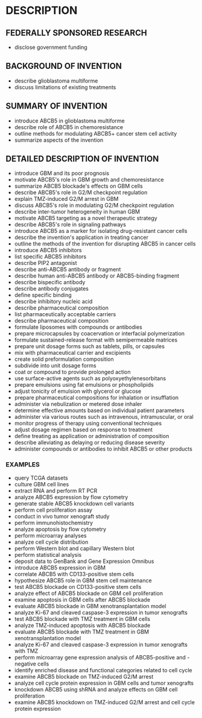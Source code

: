 # DESCRIPTION

## FEDERALLY SPONSORED RESEARCH

- disclose government funding

## BACKGROUND OF INVENTION

- describe glioblastoma multiforme
- discuss limitations of existing treatments

## SUMMARY OF INVENTION

- introduce ABCB5 in glioblastoma multiforme
- describe role of ABCB5 in chemoresistance
- outline methods for modulating ABCB5+ cancer stem cell activity
- summarize aspects of the invention

## DETAILED DESCRIPTION OF INVENTION

- introduce GBM and its poor prognosis
- motivate ABCB5's role in GBM growth and chemoresistance
- summarize ABCB5 blockade's effects on GBM cells
- describe ABCB5's role in G2/M checkpoint regulation
- explain TMZ-induced G2/M arrest in GBM
- discuss ABCB5's role in modulating G2/M checkpoint regulation
- describe inter-tumor heterogeneity in human GBM
- motivate ABCB5 targeting as a novel therapeutic strategy
- describe ABCB5's role in signaling pathways
- introduce ABCB5 as a marker for isolating drug-resistant cancer cells
- describe the invention's application in treating cancer
- outline the methods of the invention for disrupting ABCB5 in cancer cells
- introduce ABCB5 inhibitors
- list specific ABCB5 inhibitors
- describe PIP2 antagonist
- describe anti-ABCB5 antibody or fragment
- describe human anti-ABCB5 antibody or ABCB5-binding fragment
- describe bispecific antibody
- describe antibody conjugates
- define specific binding
- describe inhibitory nucleic acid
- describe pharmaceutical composition
- list pharmaceutically acceptable carriers
- describe pharmaceutical composition
- formulate liposomes with compounds or antibodies
- prepare microcapsules by coacervation or interfacial polymerization
- formulate sustained-release format with semipermeable matrices
- prepare unit dosage forms such as tablets, pills, or capsules
- mix with pharmaceutical carrier and excipients
- create solid preformulation composition
- subdivide into unit dosage forms
- coat or compound to provide prolonged action
- use surface-active agents such as polyoxyethylenesorbitans
- prepare emulsions using fat emulsions or phospholipids
- adjust tonicity of emulsion with glycerol or glucose
- prepare pharmaceutical compositions for inhalation or insufflation
- administer via nebulization or metered dose inhaler
- determine effective amounts based on individual patient parameters
- administer via various routes such as intravenous, intramuscular, or oral
- monitor progress of therapy using conventional techniques
- adjust dosage regimen based on response to treatment
- define treating as application or administration of composition
- describe alleviating as delaying or reducing disease severity
- administer compounds or antibodies to inhibit ABCB5 or other products

### EXAMPLES

- query TCGA datasets
- culture GBM cell lines
- extract RNA and perform RT PCR
- analyze ABCB5 expression by flow cytometry
- generate stable ABCB5 knockdown cell variants
- perform cell proliferation assay
- conduct in vivo tumor xenograft study
- perform immunohistochemistry
- analyze apoptosis by flow cytometry
- perform microarray analyses
- analyze cell cycle distribution
- perform Western blot and capillary Western blot
- perform statistical analysis
- deposit data to GenBank and Gene Expression Omnibus
- introduce ABCB5 expression in GBM
- correlate ABCB5 with CD133-positive stem cells
- hypothesize ABCB5 role in GBM stem cell maintenance
- test ABCB5 blockade on CD133-positive stem cells
- analyze effect of ABCB5 blockade on GBM cell proliferation
- examine apoptosis in GBM cells after ABCB5 blockade
- evaluate ABCB5 blockade in GBM xenotransplantation model
- analyze Ki-67 and cleaved caspase-3 expression in tumor xenografts
- test ABCB5 blockade with TMZ treatment in GBM cells
- analyze TMZ-induced apoptosis with ABCB5 blockade
- evaluate ABCB5 blockade with TMZ treatment in GBM xenotransplantation model
- analyze Ki-67 and cleaved caspase-3 expression in tumor xenografts with TMZ
- perform microarray gene expression analysis of ABCB5-positive and -negative cells
- identify enriched disease and functional categories related to cell cycle
- examine ABCB5 blockade on TMZ-induced G2/M arrest
- analyze cell cycle protein expression in GBM cells and tumor xenografts
- knockdown ABCB5 using shRNA and analyze effects on GBM cell proliferation
- examine ABCB5 knockdown on TMZ-induced G2/M arrest and cell cycle protein expression

